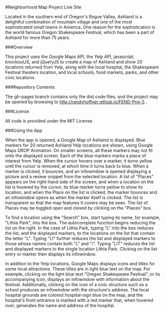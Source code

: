 #Neighborhood Map Project Live Site

Located in the southern end of Oregon's Rogue Valley, Ashland is a delightful combination of mountain village and one of the most  sophisticated small towns in America.  One reason for the sophistication is the  world famous Oregon Shakespeare Festival, which has been a part of Ashland for more than 75 years. 

###Overview

This project uses the Google Maps API, the Yelp API, javascript, knockoutJS, and  jQueryJS to create  a map of Ashland and  show 20 locations returned from Yelp, along with the local hospital, the Shakespeare Festival theaters location, and local schools, food markets, parks, and other civic locations.

###Repository Contents

The gh-pages branch contains only the dist code files, and the project may be opened by browsing to http://randyhoffner.github.io/FEND-Proj-5 .

###License

All code is provided under the MIT License.

###Using the App

When the app is opened, a Google Map of Ashland is displayed.  Blue markers for 20 returned Ashland Yelp locations are shown, using Google Maps DROP Animation.  On smaller screens, all these markers may not fit onto the displayed screen.  Each of the blue markers marks a place of interest from Yelp.  When the cursor hovers over a marker, it turns yellow until the cursor is removed, at which time it turns back to blue.  When a marker is clicked, it bounces, and an infowindow is opened displaying a picture and a review snippet from the selected location.  A list of "Places" appears on the right-hand side of the screen, and when a location on the list is hovered by the cursor, its blue marker turns yellow to show its location, and when the Place on the list is clicked, the marker bounces and an infowindow opens as when the marker itself is clicked.  The list is transparent so that the map features it covers may be seen.  The list of Places may be toggled open and closed by clicking on the "Places" box.

To find a location using the "Search" box, start typing its name, for example, "Lithia Park", into the box.  The autocomplete function begins reducing the list on the right.  In the case of Lithia Park, typing "L" into the box reduces the list, and the displayed markers, to the locations on the list that contain the letter "L".  Typing "LI" further reduces the list and displayed markers to those whose names contain both "L" and "i".  Typing "LIT" reduces the list and displayed markers to the single location Lithia Park.  Clicking on the list entry or marker then displays its infowindow.

In addition to the Yelp locations, Google Maps displays icons and titles for some local attractions.  These titles are in light blue text on the map.  For example, clicking on the light blue text "Oregon Shakespeare Festival", or its accompanying icon, displays an infowindow with information about the festival.  Additionally, clicking on the icon of a civic structure such as a school produces an infowindow with the structure's address.  The local hospital grounds are colored hospital-sign blue on the map, and the hospital's front entrance is marked with a red marker that, when hovered over, generates the name and address of the hospital.
